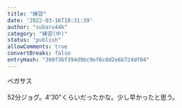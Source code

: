 ```yaml
---
title: "練習"
date: '2022-03-16T18:31:39'
author: "subaru44k"
category: "練習(中)"
status: "publish"
allowComments: true
convertBreaks: false
entryHash: "390f36f394d9bc9ef6c0d2e6b724df04"
---
```

ペガサス<br>
<br>
52分ジョグ。4'30"くらいだったかな。少し早かったと思う。
